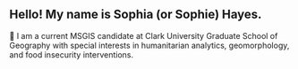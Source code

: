 ## Hello! My name is Sophia (or Sophie) Hayes. 

🌟 I am a current MSGIS candidate at Clark University Graduate School of Geography with special interests in humanitarian analytics, geomorphology, and food insecurity interventions. 
